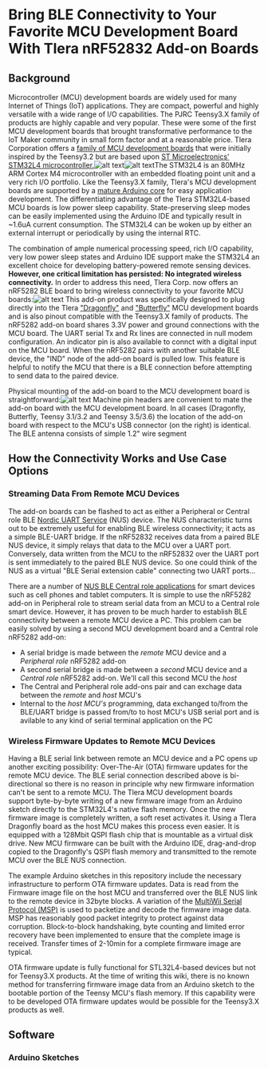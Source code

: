 # Bring BLE Connectivity to Your Favorite MCU Development Board With Tlera nRF52832 Add-on Boards

## Background
Microcontroller (MCU) development boards are widely used for many Internet of Things (IoT) applications. They are compact, powerful and highly versatile with a wide range of I/O capabilities. The PJRC Teensy3.X family of products are highly capable and very popular. These were some of the first MCU development boards that brought transformative performance to the IoT Maker community in small form factor and at a reasonable price. Tlera Corporation offers a [family of MCU development boards](https://www.tindie.com/stores/TleraCorp/) that were initially inspired by the Teensy3.2 but are based upon [ST Microelectronics' STM32L4 microcontroller.](http://www.st.com/content/ccc/resource/technical/document/reference_manual/02/35/09/0c/4f/f7/40/03/DM00083560.pdf/files/DM00083560.pdf/jcr:content/translations/en.DM00083560.pdf)![alt text](https://user-images.githubusercontent.com/5760946/35936194-677fc7dc-0bf7-11e8-8aba-164e4539fc1b.png)![alt text](https://user-images.githubusercontent.com/5760946/35936276-9dd7b4b6-0bf7-11e8-9f23-42b35ff0d7db.png)The STM32L4 is an 80MHz ARM Cortex M4 microcontroller with an embedded floating point unit and a very rich I/O portfolio. Like the Teensy3.X family, Tlera's MCU development boards are supported by a [mature Arduino core](https://github.com/GrumpyOldPizza/arduino-STM32L4) for easy application development. The differentiating advantage of the Tlera STM32L4-based MCU boards is low power sleep capability. State-preserving sleep modes can be easily implemented using the Arduino IDE and typically result in ~1.6uA current consumption. The STM32L4 can be woken up by either an external interrupt or periodically by using the internal RTC.

The combination of ample numerical processing speed, rich I/O capability, very low power sleep states and Arduino IDE support make the STM32L4 an excellent choice for developing battery-powered remote sensing devices. **However, one critical limitation has persisted: No integrated wireless connectivity.** In order to address this need, Tlera Corp. now offers an nRF5282 BLE board to bring wireless connectivity to your favorite MCU boards:![alt text](https://user-images.githubusercontent.com/5760946/35936401-033b6c76-0bf8-11e8-8e20-05b05b8464fb.png) This add-on product was specifically designed to plug directly into the Tlera ["Dragonfly"](https://www.tindie.com/products/TleraCorp/dragonfly-stm32l47696-development-board/) and ["Butterfly"](https://www.tindie.com/products/TleraCorp/butterfly-stm32l433-development-board/) MCU development boards and is also pinout compatible with the Teensy3.X family of products. The nRF5282 add-on board shares 3.3V power and ground connections with the MCU board. The UART serial Tx and Rx lines are connected in null modem configuration. An indicator pin is also available to connct with a digital input on the MCU board. When the nRF5282 pairs with another suitable BLE device, the "IND" node of the add-on board is pulled low. This feature is helpful to notify the MCU that there is a BLE connection before attempting to send data to the paired device.

Physical mounting of the add-on board to the MCU development board is straightforward:![alt text](https://user-images.githubusercontent.com/5760946/35993753-2254dba8-0cc3-11e8-9c2f-3617f0f20ac7.JPG) Machine pin headers are convenient to mate the add-on board with the MCU development board. In all cases (Dragonfly, Butterfly, Teensy 3.1/3.2 and Teensy 3.5/3.6) the location of the add-on board with respect to the MCU's USB connector (on the right) is identical. The BLE antenna consists of simple 1.2" wire segment

## How the Connectivity Works and Use Case Options
### Streaming Data From Remote MCU Devices
The add-on boards can be flashed to act as either a Peripheral or Central role BLE [Nordic UART Service](https://infocenter.nordicsemi.com/index.jsp?topic=%2Fcom.nordic.infocenter.sdk52.v0.9.0%2Fgroup__ble__sdk__srv__nus.html) (NUS) device. The NUS characteristic turns out to be extremely useful for enabling BLE wireless connectivity; it acts as a simple BLE-UART bridge. If the nRF52832 receives data from a paired BLE NUS device, it simply relays that data to the MCU over a UART port. Conversely, data written from the MCU to the nRF52832 over the UART port is sent immediately to the paired BLE NUS device. So one could think of the NUS as a virtual "BLE Serial extension cable" connecting two UART ports... 

There are a number of [NUS BLE Central role applications](https://learn.adafruit.com/bluefruit-le-connect-for-ios/ios-setup) for smart devices such as cell phones and tablet computers. It is simple to use the nRF5282 add-on in Peripheral role to stream serial data from an MCU to a Central role smart device. However, it has proven to be much harder to establish BLE connectivity between a remote MCU device a PC. This problem can be easily solved by using a second MCU development board and a Central role nRF5282 add-on:

   * A serial bridge is made between the *remote* MCU device and a *Peripheral role* nRF5282 add-on
   * A second serial bridge is made between a *second* MCU device and a *Central role* nRF5282 add-on. We'll call this second MCU the
     *host*
   * The Central and Peripheral role add-ons pair and can exchage data between the *remote* and *host* MCU's
   * Internal to the *host MCU's* programming, data exchanged to/from the BLE/UART bridge is passed from/to to host MCU's USB serial port and is avilable to any kind of serial terminal application on the PC

### Wireless Firmware Updates to Remote MCU Devices
Having a BLE serial link between remote an MCU device and a PC opens up another exciting possibility: Over-The-Air (OTA) firmware updates for the remote MCU device. The BLE serial connection described above is bi-directional so there is no reason in principle why new firmware information can't be sent to a remote MCU. The Tlera MCU development boards support byte-by-byte writing of a new firmware image from an Arduino sketch directly to the STM32L4's native flash memory. Once the new firmware image is completely written, a soft reset activates it. Using a Tlera Dragonfly board as the host MCU makes this process even easier. It is equipped with a 128Mbit QSPI flash chip that is mountable as a virtual disk drive. New MCU firmware can be built with the Arduino IDE, drag-and-drop copied to the Dragonfly's QSPI flash memory and transmitted to the remote MCU over the BLE NUS connection. 

The example Arduino sketches in this repository include the necessary infrastructure to perform OTA firmware updates. Data is read from the Firmware image file on the host MCU and transferred over the BLE NUS link to the remote device in 32byte blocks. A variation of the [MultiWii Serial Protocol (MSP)](http://www.multiwii.com/wiki/index.php?title=Multiwii_Serial_Protocol) is used to packetize and decode the firmware image data. MSP has reasonably good packet integrity to protect against data corruption. Block-to-block handshaking, byte counting and limited error recovery have been implemented to ensure that the complete image is received. Transfer times of 2-10min for a complete firmware image are typical.

OTA firmware update is fully functional for STL32L4-based devices but not for Teensy3.X products. At the time of writing this wiki, there is no known method for transferring firmware image data from an Arduino sketch to the bootable portion of the Teensy MCU's flash memory. If this capability were to be developed OTA firmware updates would be possible for the Teensy3.X products as well.

## Software
### Arduino Sketches
